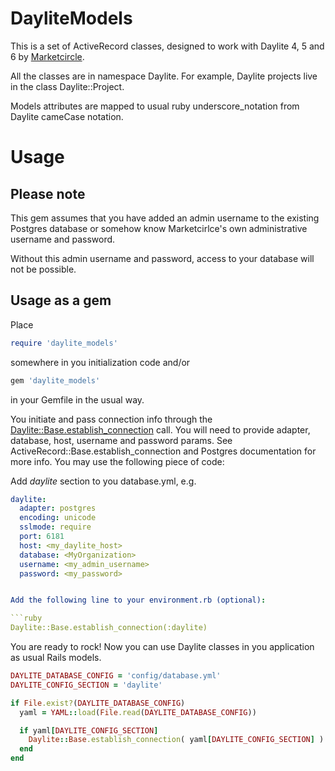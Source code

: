 DayliteModels
=============

This is a set of ActiveRecord classes, designed to work with Daylite 4, 5 and 6 by [Marketcircle](http://www.marketcircle.com).

All the classes are in namespace Daylite. For example, Daylite projects live in the class Daylite::Project.

Models attributes are mapped to usual ruby underscore_notation from Daylite cameCase notation.

Usage
=======

Please note
-----------
This gem assumes that you have added an admin username to the existing Postgres database or somehow know Marketcirlce's own administrative username and password.

Without this admin username and password, access to your database will not be possible.


Usage as a gem
-----------------------------

Place

```ruby
require 'daylite_models'
```

somewhere in you initialization code and/or

```ruby
gem 'daylite_models'
```

in your Gemfile in the usual way.

You initiate and pass connection info through the [Daylite::Base.establish_connection](http://api.rubyonrails.org/classes/ActiveRecord/ConnectionHandling.html#method-i-establish_connection) call. You will need to provide adapter, database, host, username and password params. See ActiveRecord::Base.establish_connection and Postgres documentation for more info. You may use the following piece of code:

Add _daylite_ section to you database.yml, e.g.

```yaml
daylite:
  adapter: postgres
  encoding: unicode
  sslmode: require
  port: 6181
  host: <my_daylite_host>
  database: <MyOrganization>
  username: <my_admin_username>
  password: <my_password>


Add the following line to your environment.rb (optional):

```ruby
Daylite::Base.establish_connection(:daylite)
```

You are ready to rock! Now you can use Daylite classes in you application as usual Rails models.

```ruby
DAYLITE_DATABASE_CONFIG = 'config/database.yml'
DAYLITE_CONFIG_SECTION = 'daylite'

if File.exist?(DAYLITE_DATABASE_CONFIG)
  yaml = YAML::load(File.read(DAYLITE_DATABASE_CONFIG))

  if yaml[DAYLITE_CONFIG_SECTION]
    Daylite::Base.establish_connection( yaml[DAYLITE_CONFIG_SECTION] )
  end
end
```
